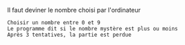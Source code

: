 Il faut deviner le nombre choisi par l'ordinateur

    Choisir un nombre entre 0 et 9
    Le programme dit si le nombre mystère est plus ou moins
    Après 3 tentatives, la partie est perdue


